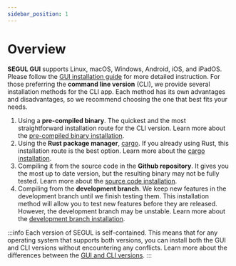 ```yaml
---
sidebar_position: 1
---
```


# Overview

**SEGUL GUI** supports Linux, macOS, Windows, Android, iOS, and iPadOS. Please follow the [GUI installation guide](./install_gui) for more detailed instruction. For those preferring the **command line version** (CLI), we provide  several installation methods for the CLI app. Each method has its own advantages and disadvantages, so we recommend choosing the one that best fits your needs.

1. Using a **pre-compiled binary**. The quickest and the most straightforward installation route for the CLI version. Learn more about the [pre-compiled binary installation](./install_binary).
2. Using the **Rust package manager**, [cargo](https://doc.rust-lang.org/cargo/). If you already using Rust, this installation route is the best option. Learn more about the [cargo installation](./install_cargo).
3. Compiling it from the source code in the **Github repository**. It gives you the most up to date version, but the resulting binary may not be fully tested. Learn more about the [source code installation](./install_source).
4. Compiling from the **development branch**. We keep new features in the development branch until we finish testing them. This installation method will allow you to test new features before they are released. However, the development branch may be unstable. Learn more about the [development branch installation](./install_dev).

:::info
Each version of SEGUL is self-contained. This means that for any operating system that supports both versions, you can install both the GUI and CLI versions without encountering any conflicts. Learn more about the differences between the [GUI and CLI versions](../cli_gui).
:::
